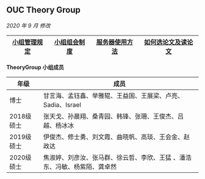




## OUC Theory Group 

*2020 年 9 月 修改*

|[小组管理规定](https://github.com/OUCTheoryGroup/TheoryGroup/blob/master/GroupRules.md)|[小组组会制度](https://github.com/OUCTheoryGroup/TheoryGroup/blob/master/MeetingRules.md)|[服务器使用方法](https://github.com/OUCTheoryGroup/TheoryGroup/blob/master/ServiceGuide.md)|[如何选论文及读论文](https://github.com/OUCTheoryGroup/TheoryGroup/blob/master/PaperReading.md)
|:-:|:-:|:-:|:-:|

**TheoryGroup 小组成员**

| 年级    | 成员 |
|----|----|
| 博士 | 甘言海、孟钰鑫、举雅辊、王益国、王展梁、卢亮、Sadia、Israel |
| 2018级硕士 | 张天戈、孙晨翔、桑青园、韩锋、张珊、王俊杰、吕越、杨冰冰 |
| 2019级硕士 | 伊俊杰、修士勇、刘文霞、曲晓帆、高琰、王会金、赵政达 |
| 2020级硕士 | 焦淑婷、刘彦汝、张马群、徐云哲、李欣、王猛 、潘浩东、冯敏、杨紫陌、龚卓然 |
